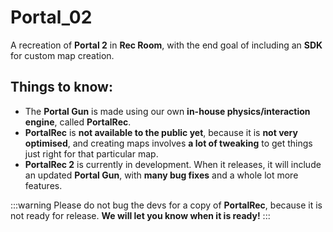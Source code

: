 # Portal_02

A recreation of **Portal 2** in **Rec Room**, with the end goal of including an **SDK** for custom map creation.

## Things to know:
- The **Portal Gun** is made using our own **in-house physics/interaction engine**, called **PortalRec**.
- **PortalRec** is **not available to the public yet**, because it is **not very optimised**, and creating maps involves **a lot of tweaking** to get things just right for that particular map.
- **PortalRec 2** is currently in development. When it releases, it will include an updated **Portal Gun**, with **many bug fixes** and a whole lot more features.

:::warning
Please do not bug the devs for a copy of **PortalRec**, because it is not ready for release. **We will let you know when it is ready!**
:::

